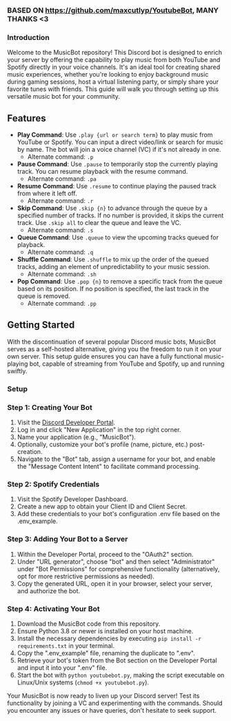 ### BASED ON https://github.com/maxcutlyp/YoutubeBot, MANY THANKS <3

### Introduction
Welcome to the MusicBot repository! This Discord bot is designed to enrich your server by offering the capability to play music from both YouTube and Spotify directly in your voice channels. It's an ideal tool for creating shared music experiences, whether you're looking to enjoy background music during gaming sessions, host a virtual listening party, or simply share your favorite tunes with friends. This guide will walk you through setting up this versatile music bot for your community.

## Features
- **Play Command**: Use `.play {url or search term}` to play music from YouTube or Spotify. You can input a direct video/link or search for music by name. The bot will join a voice channel (VC) if it's not already in one.
  - Alternate command: `.p`
- **Pause Command**: Use `.pause` to temporarily stop the currently playing track. You can resume playback with the resume command.
  - Alternate command: `.pa`
- **Resume Command**: Use `.resume` to continue playing the paused track from where it left off.
  - Alternate command: `.r`
- **Skip Command**: Use `.skip {n}` to advance through the queue by a specified number of tracks. If no number is provided, it skips the current track. Use `.skip all` to clear the queue and leave the VC.
  - Alternate command: `.s`
- **Queue Command**: Use `.queue` to view the upcoming tracks queued for playback.
  - Alternate command: `.q`
- **Shuffle Command**: Use `.shuffle` to mix up the order of the queued tracks, adding an element of unpredictability to your music session.
  - Alternate command: `.sh`
- **Pop Command**: Use `.pop {n}` to remove a specific track from the queue based on its position. If no position is specified, the last track in the queue is removed.
  - Alternate command: `.pp`


## Getting Started
With the discontinuation of several popular Discord music bots, MusicBot serves as a self-hosted alternative, giving you the freedom to run it on your own server. This setup guide ensures you can have a fully functional music-playing bot, capable of streaming from YouTube and Spotify, up and running swiftly.

### Setup

### Step 1: Creating Your Bot
1. Visit the [Discord Developer Portal](https://discord.com/developers/applications).
2. Log in and click "New Application" in the top right corner.
3. Name your application (e.g., "MusicBot").
4. Optionally, customize your bot's profile (name, picture, etc.) post-creation.
5. Navigate to the "Bot" tab, assign a username for your bot, and enable the "Message Content Intent" to facilitate command processing.

### Step 2: Spotify Credentials
1. Visit the Spotify Developer Dashboard.
2. Create a new app to obtain your Client ID and Client Secret.
3. Add these credentials to your bot's configuration .env file based on the .env_example.

### Step 3: Adding Your Bot to a Server
1. Within the Developer Portal, proceed to the "OAuth2" section.
2. Under "URL generator", choose "bot" and then select "Administrator" under "Bot Permissions" for comprehensive functionality (alternatively, opt for more restrictive permissions as needed).
3. Copy the generated URL, open it in your browser, select your server, and authorize the bot.

### Step 4: Activating Your Bot
1. Download the MusicBot code from this repository.
2. Ensure Python 3.8 or newer is installed on your host machine.
3. Install the necessary dependencies by executing `pip install -r requirements.txt` in your terminal.
4. Copy the ".env_example" file, renaming the duplicate to ".env".
5. Retrieve your bot's token from the Bot section on the Developer Portal and input it into your ".env" file.
6. Start the bot with `python youtubebot.py`, making the script executable on Linux/Unix systems (`chmod +x youtubebot.py`).

Your MusicBot is now ready to liven up your Discord server! Test its functionality by joining a VC and experimenting with the commands. Should you encounter any issues or have queries, don't hesitate to seek support.
